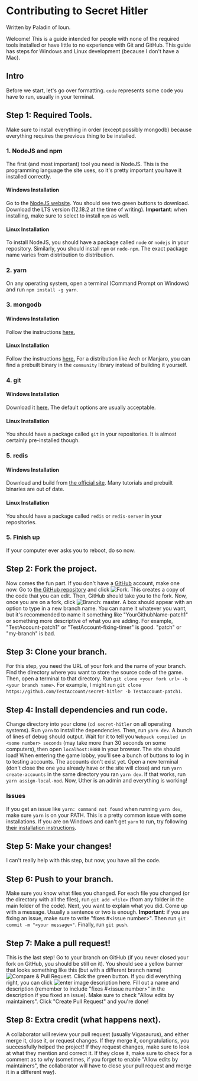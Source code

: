 # Contributing to Secret Hitler
Written by Paladin of Ioun.

Welcome! This is a guide intended for people with none of the required tools installed or have little to no experience with Git and GitHub. This guide has steps for Windows and Linux development (because I don't have a Mac). 

## Intro
Before we start, let's go over formatting. `code` represents some code you have to run, usually in your terminal.

## Step 1: Required Tools.
Make sure to install everything in order (except possibly mongodb) because everything requires the previous thing to be installed.
### 1. NodeJS and npm
The first (and most important) tool you need is NodeJS. This is the programming language the site uses, so it's pretty important you have it installed correctly.
#### Windows Installation
Go to the [NodeJS website](https://nodejs.org/en/). You should see two green buttons to download. Download the LTS version (12.18.2 at the time of writing). **Important**: when installing, make sure to select to install `npm` as well.

#### Linux Installation
To install NodeJS, you should have a package called `node` or `nodejs` in your repository. Similarly, you should install `npm` or `node-npm`. The exact package name varies from distribution to distribution.

### 2. yarn
On any operating system, open a terminal (Command Prompt on Windows) and run `npm install -g yarn`.

### 3. mongodb
#### Windows Installation
Follow the instructions [here.](https://docs.mongodb.com/manual/tutorial/install-mongodb-on-windows/)
#### Linux Installation
Follow the instructions [here.](https://docs.mongodb.com/manual/tutorial/install-mongodb-on-linux/) For a distribution like Arch or Manjaro, you can find a prebuilt binary in the `community` library instead of building it yourself.

### 4. git
#### Windows Installation
Download it [here.](https://git-scm.com/downloads) The default options are usually acceptable.
#### Linux Installation
You should have a package called `git` in your repositories. It is almost certainly pre-installed though.

### 5. redis
#### Windows Installation
Download and build from [the official site](https://redis.io/download). Many tutorials and prebuilt binaries are out of date. 
#### Linux Installation
You should have a package called `redis` or `redis-server` in your repositories.

### 5. Finish up
If your computer ever asks you to reboot, do so now.

## Step 2: Fork the project.
Now comes the fun part. If you don't have a [GitHub](https://github.com) account, make one now. Go to [the GitHub repository](https://github.com/cozuya/secret-hitler/) and click ![Fork](https://i.ibb.co/NF79Vt9/fork.png). This creates a copy of the code that you can edit. Then, GitHub should take you to the fork. Now, once you are on a fork, click ![Branch: master](https://i.ibb.co/pvJPbq5/branch.png). A box should appear with an option to type in a new branch name. You can name it whatever you want, but it's recommended to name it something like "YourGithubName-patch1" or something more descriptive of what you are adding. For example, "TestAccount-patch1" or "TestAccount-fixing-timer" is good. "patch" or "my-branch" is bad. 

## Step 3: Clone your branch.
For this step, you need the URL of your fork and the name of your branch. Find the directory where you want to store the source code of the game. Then, open a terminal to that directory. Run `git clone <your fork url> -b <your branch name>`. For example, I might run `git clone https://github.com/TestAccount/secret-hitler -b TestAccount-patch1`. 

## Step 4: Install dependencies and run code.
Change directory into your clone (`cd secret-hitler` on all operating systems). Run `yarn` to install the dependencies. Then, run `yarn dev`. A bunch of lines of debug should output. Wait for it to tell you `Webpack compiled in <some number> seconds` (may take more than 30 seconds on some computers), then open `localhost:8080` in your browser. The site should load! When entering the game lobby, you'll see a bunch of buttons to log in to testing accounts. The accounts don't exist yet. Open a new terminal (don't close the one you already have or the site will close) and run `yarn create-accounts` in the same directory you ran `yarn dev`. If that works, run `yarn assign-local-mod`. Now, Uther is an admin and everything is working!

### Issues
If you get an issue like `yarn: command not found` when running `yarn dev`, make sure `yarn` is on your PATH. This is a pretty common issue with some installations. If you are on Windows and can't get `yarn` to run, try following [their installation instructions](https://yarnpkg.com/getting-started/install).

## Step 5: Make your changes!
I can't really help with this step, but now, you have all the code. 
## Step 6: Push to your branch.
Make sure you know what files you changed. For each file you changed (or the directory with all the files), run `git add <file>` (from any folder in the main folder of the code). Next, you want to explain what you did. Come up with a message. Usually a sentence or two is enough. **Important**: if you are fixing an issue, make sure to write "fixes #\<issue number>". Then run `git commit -m "<your message>"`. Finally, run `git push`. 
## Step 7: Make a pull request!
This is the last step! Go to your branch on GitHub (if you never closed your fork on GitHub, you should be still on it). You should see a yellow banner that looks something like this (but with a different branch name) ![Compare & Pull Request](https://i.stack.imgur.com/8jEby.png). Click the green button. If you did everything right, you can click ![enter image description here](https://i.ibb.co/LNw5pRm/create-pr.png). Fill out a name and description (remember to include "fixes #\<issue number>" in the description if you fixed an issue). Make sure to check "Allow edits by maintainers". Click "Create Pull Request" and you're done!
## Step 8: Extra credit (what happens next).
A collaborator will review your pull request (usually Vigasaurus), and either merge it, close it, or request changes. If they merge it, congratulations, you successfully helped the project! If they request changes, make sure to look at what they mention and correct it. If they close it, make sure to check for a comment as to why (sometimes, if you forget to enable "Allow edits by maintainers", the collaborator will have to close your pull request and merge it in a different way). 
